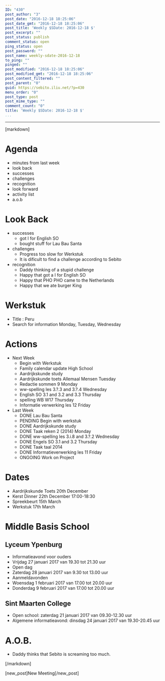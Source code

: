 ```yaml
---
ID: "430"
post_author: "3"
post_date: "2016-12-18 18:25:06"
post_date_gmt: "2016-12-18 18:25:06"
post_title: 'Weekly $SDate: 2016-12-18 $'
post_excerpt: ""
post_status: publish
comment_status: open
ping_status: open
post_password: ""
post_name: weekly-sdate-2016-12-18
to_ping: ""
pinged: ""
post_modified: "2016-12-18 18:25:06"
post_modified_gmt: "2016-12-18 18:25:06"
post_content_filtered: ""
post_parent: "0"
guid: https://sebito.iliu.net/?p=430
menu_order: "0"
post_type: post
post_mime_type: ""
comment_count: "0"
title: 'Weekly $SDate: 2016-12-18 $'
...
```

---

[markdown]
# Agenda

- minutes from last week
- look back
- successes
- challenges
- recognition
- look forward
- activity list
- a.o.b

# Look Back

- successes
  - got I for English SO
  - bought stuff for Lau Bau Santa
- challenges
  - Progress too slow for Werkstuk
  - It is dificult to find a challenge according to Sebito    
- recognition
  - Daddy thinking of a stupid challenge
  - Happy that got a I for English SO
  - Happy that PHO PHO came to the Netherlands
  - Happy that we ate burger King 

# Werkstuk
  - Title : Peru
  - Search for information Monday, Tuesday, Wednesday

# Actions

- Next Week
  - Begin with Werkstuk
  - Family calendar update High School
  - Aardrijkskunde study
  - Aardrijkskunde toets Allemaal Mensen Tuesday
  - Redactie sommen 9 Monday
  - ww-spelling les 3.?.3 and 3.?.4  Wednesday
  - English SO 3.1 and 3.2 and 3.3 Thursday
  - spelling WB W17 Thursday
  - Informatie verwerking les 12 Friday  
- Last Week
  - DONE Lau Bau Santa
  - PENDING Begin with werkstuk
  - DONE Aardrijkskunde study
  - DONE Taak reken 2 (2014) Monday
  - DONE ww-spelling les 3.i.8 and 3.?.2 Wednesday
  - DONE Engels SO 3.1 and 3.2 Thursday
  - DONE Taak taal 2014
  - DONE Informatieverwerking les 11 Friday
  - ONGOING Work on Project


 

# Dates

- Aardrijkskunde Toets 20th December
- Kerst Dinner 22th December 17:00-18:30
- Spreekbeurt 15th March
- Werkstuk 17th March

# Middle Basis School

## Lyceum Ypenburg

- Informatieavond voor ouders
- Vrijdag 27 januari 2017 van 19.30 tot 21.30 uur
- Open dag
- Zaterdag 28 januari 2017 van 9.30 tot 13.00 uur
- Aanmeldavonden
- Woensdag 1 februari 2017 van 17.00 tot 20.00 uur
- Donderdag 9 februari 2017 van 17.00 tot 20.00 uur

## Sint Maarten College

- Open school: zaterdag 21 januari 2017  van 09.30-12.30 uur
- Algemene informatieavond: dinsdag 24 januari 2017  van 19.30-20.45 uur



# A.O.B.

- Daddy thinks that Sebito is screaming too much.

[/markdown]

[new_post]New Meeting[/new_post]
